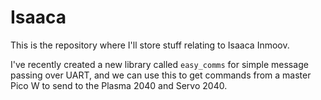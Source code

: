 # Isaaca
This is the repository where I'll store stuff relating to Isaaca Inmoov.

I've recently created a new library called `easy_comms` for simple message passing over UART, and we can use this to get commands from a master Pico W to send to the Plasma 2040 and Servo 2040.

